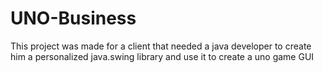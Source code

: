 # UNO-Business
This project was made for a client that needed a java developer to create him a personalized java.swing library and use it to create a uno game GUI

